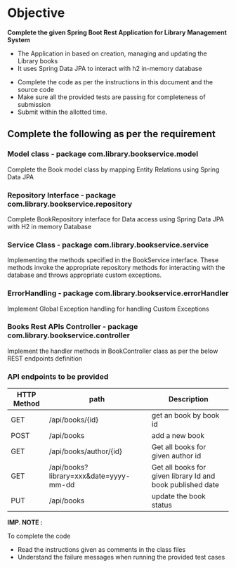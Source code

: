 # Objective

**Complete the given Spring Boot Rest Application for Library Management System**
  - The Application in based on creation, managing and updating the Library books
  - It uses Spring Data JPA to interact with h2 in-memory database 

 * Complete the code as per the instructions in this document and the source code  
 * Make sure all the provided tests are passing for completeness of submission
 * Submit within the allotted time.

## Complete the following as per the requirement

### Model class - package com.library.bookservice.model 

 Complete the Book model class by mapping Entity Relations using Spring Data JPA

### Repository Interface - package com.library.bookservice.repository

Complete BookRepository interface for Data access using Spring Data JPA with H2 in memory Database

### Service Class - package com.library.bookservice.service

Implementing the methods specified in the BookService interface. These methods invoke the appropriate repository methods for interacting with the database and throws appropriate custom exceptions.

### ErrorHandling - package com.library.bookservice.errorHandler

Implement Global Exception handling for handling Custom Exceptions

### Books Rest APIs Controller - package com.library.bookservice.controller

Implement the handler methods in BookController class as per the below REST endpoints definition

### API endpoints to be provided

| HTTP Method  | path                                   | Description                                                |
|--------------|----------------------------------------|------------------------------------------------------------|
| GET          | /api/books/{id}                        | get an book by book id                                     | 
| POST         | /api/books                             | add a new book                                             |
| GET          | /api/books/author/{id}                 | Get all books for given author id                          |
| GET          | /api/books?library=xxx&date=yyyy-mm-dd | Get all books for given library Id and book published date |
| PUT          | /api/books                             | update the book status                                     |


**IMP. NOTE :** 

To complete the code
- Read the instructions given as comments in the class files
- Understand the failure messages when running the provided test cases   